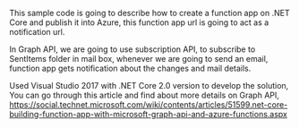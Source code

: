 This sample code is going to describe how to create a function app on .NET Core and publish it into Azure, this function app url is going to act as a notification url. 

In Graph API, we are going to use subscription API, to subscribe to SentItems folder in mail box, whenever we are going to send an email, function app gets notification about the changes and mail details.

Used Visual Studio 2017 with .NET Core 2.0 version to develop the solution, You can go through this article and find about more details on Graph API, https://social.technet.microsoft.com/wiki/contents/articles/51599.net-core-building-function-app-with-microsoft-graph-api-and-azure-functions.aspx


